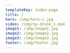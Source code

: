 ```yaml
---
templateKey: index-page
title: /
hero: /img/hero-c.jpg
video: /img/ny-drone_1.mp4
image1: /img/image1.jpg
image2: /img/image2.jpg
image3: /img/image3.jpg
footer: /img/footer.jpg
---
```


